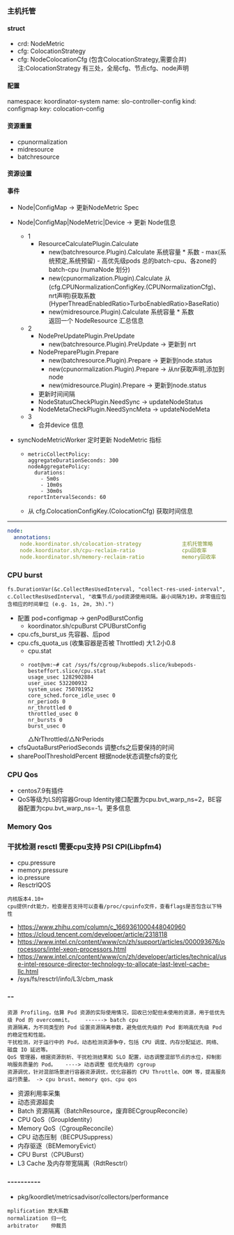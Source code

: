 ### 主机托管


#### struct 
- crd: NodeMetric
- cfg: ColocationStrategy
- cfg: NodeColocationCfg (包含ColocationStrategy,需要合并)
注:ColocationStrategy 有三处，全局cfg、节点cfg、node声明
#### 配置
namespace: koordinator-system
name: slo-controller-config 
kind: configmap
key: colocation-config
#### 资源重置
- cpunormalization
- midresource
- batchresource
#### 资源设置

#### 事件
- Node|ConfigMap -> 更新NodeMetric Spec
- Node|ConfigMap|NodeMetric|Device -> 更新 Node信息
  - 1
    - ResourceCalculatePlugin.Calculate
      - new(batchresource.Plugin).Calculate               系统容量 * 系数 - max(系统预定,系统预留) - 高优先级pods        总的batch-cpu、各zone的batch-cpu (numaNode 划分) 
	  - new(cpunormalization.Plugin).Calculate            从(cfg.CPUNormalizationConfigKey.(CPUNormalizationCfg)、nrt声明)获取系数(HyperThreadEnabledRatio>TurboEnabledRatio>BaseRatio)   
	  - new(midresource.Plugin).Calculate                 系统容量 * 系数       
    返回一个 NodeResource 汇总信息 
  - 2
    - NodePreUpdatePlugin.PreUpdate
      - new(batchresource.Plugin).PreUpdate             -> 更新到 nrt
    - NodePreparePlugin.Prepare
      - new(batchresource.Plugin).Prepare               -> 更新到node.status
	  - new(cpunormalization.Plugin).Prepare            -> 从nr获取声明,添加到node
	  - new(midresource.Plugin).Prepare                 -> 更新到node.status  
    - 更新时间间隔
    - NodeStatusCheckPlugin.NeedSync -> updateNodeStatus
    - NodeMetaCheckPlugin.NeedSyncMeta -> updateNodeMeta
  - 3
    - 合并device 信息

- syncNodeMetricWorker 定时更新 NodeMetric 指标
  - ```
    metricCollectPolicy:
    aggregateDurationSeconds: 300
    nodeAggregatePolicy:
      durations:
        - 5m0s
        - 10m0s
        - 30m0s
    reportIntervalSeconds: 60 
    ```
  - 从 cfg.ColocationConfigKey.(ColocationCfg) 获取时间信息






------------


```yaml
node:              
  annotations:     
    node.koordinator.sh/colocation-strategy             主机托管策略
    node.koordinator.sh/cpu-reclaim-ratio               cpu回收率
    node.koordinator.sh/memory-reclaim-ratio            memory回收率
```

### CPU burst
```
fs.DurationVar(&c.CollectResUsedInterval, "collect-res-used-interval", c.CollectResUsedInterval, "收集节点/pod资源使用间隔。最小间隔为1秒。非零值应包含相应的时间单位 (e.g. 1s, 2m, 3h).")
```

- 配置 pod+configmap              -> genPodBurstConfig
  - koordinator.sh/cpuBurst                    CPUBurstConfig
- cpu.cfs_burst_us   先容器、后pod
- cpu.cfs_quota_us                     (收集容器是否被 Throttled)    大1.2小0.8
  - cpu.stat
  - ```azure
    root@vm:~# cat /sys/fs/cgroup/kubepods.slice/kubepods-besteffort.slice/cpu.stat
    usage_usec 1282902884
    user_usec 532200932
    system_usec 750701952
    core_sched.force_idle_usec 0
    nr_periods 0
    nr_throttled 0
    throttled_usec 0
    nr_bursts 0
    burst_usec 0
    ``` 
    △NrThrottled/△NrPeriods
- cfsQuotaBurstPeriodSeconds  调整cfs之后要保持的时间
- sharePoolThresholdPercent   根据node状态调整cfs的变化





### CPU Qos
- centos7.9有插件
- QoS等级为LS的容器Group Identity接口配置为cpu.bvt_warp_ns=2，BE容器配置为cpu.bvt_warp_ns=-1。更多信息

### Memory Qos


### 干扰检测  resctl  需要cpu支持     PSI CPI(Libpfm4) 
- cpu.pressure
- memory.pressure
- io.pressure
- ResctrlQOS
```
内核版本4.10+
cpu提供rdt能力，检查是否支持可以查看/proc/cpuinfo文件，查看flags是否包含以下特性
```
- https://www.zhihu.com/column/c_1669361000448040960
- https://cloud.tencent.com/developer/article/2318118
- https://www.intel.cn/content/www/cn/zh/support/articles/000093676/processors/intel-xeon-processors.html
- https://www.intel.cn/content/www/cn/zh/developer/articles/technical/use-intel-resource-director-technology-to-allocate-last-level-cache-llc.html
- /sys/fs/resctrl/info/L3/cbm_mask


### --
```
资源 Profiling，估算 Pod 资源的实际使用情况，回收已分配但未使用的资源，用于低优先级 Pod 的 overcommit。    ------> batch cpu
资源隔离，为不同类型的 Pod 设置资源隔离参数，避免低优先级的 Pod 影响高优先级 Pod 的稳定性和性能。
干扰检测，对于运行中的 Pod，动态检测资源争夺，包括 CPU 调度、内存分配延迟、网络、磁盘 IO 延迟等。
QoS 管理器，根据资源剖析、干扰检测结果和 SLO 配置，动态调整混部节点的水位，抑制影响服务质量的 Pod。   ----> 动态调整 低优先级的 cgroup
资源调优，针对混部场景进行容器资源调优，优化容器的 CPU Throttle、OOM 等，提高服务运行质量。 -> cpu brust、memory qos、cpu qos

```
- 资源利用率采集
- 动态资源超卖
- Batch 资源隔离（BatchResource，废弃BECgroupReconcile）
- CPU QoS（GroupIdentity）
- Memory QoS（CgroupReconcile）
- CPU 动态压制（BECPUSuppress）
- 内存驱逐（BEMemoryEvict）
- CPU Burst（CPUBurst）
- L3 Cache 及内存带宽隔离（RdtResctrl）




### ---------- 
- pkg/koordlet/metricsadvisor/collectors/performance

















```
mplification 放大系数
normalization 归一化
arbitrator    仲裁员


```





